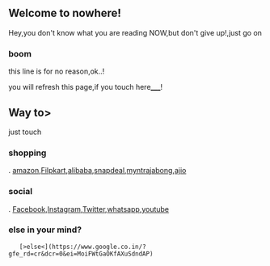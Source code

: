 ## Welcome to nowhere! 

Hey,you don't know what you are reading NOW,but don't give up!,just go on 

### boom

this line is for no reason,ok..!


you will refresh this page,if you touch here[___](https://prasadgola.github.io/In)!



## Way to>

just touch

###   shopping



.     [amazon](https://www.amazon.in/ref=ap_frn_logo),[Filpkart](https://www.flipkart.com/),[alibaba](https://www.alibaba.com/?spm=a2700.8293689.scGlobalHomeHeader.6.L7xTkV),[snapdeal](https://www.snapdeal.com/),[myntra](https://www.myntra.com/)[jabong](https://www.jabong.com/),[ajio](https://www.ajio.com/)


###   social

.     [Facebook](https://www.facebook.com/),[Instagram](https://www.instagram.com/),[Twitter](https://twitter.com/),[whatsapp](https://web.whatsapp.com/),[youtube](https://www.youtube.com/)


###  else in your mind?


       [>else<](https://www.google.co.in/?gfe_rd=cr&dcr=0&ei=MoiFWtGaOKfAXuSdndAP)
